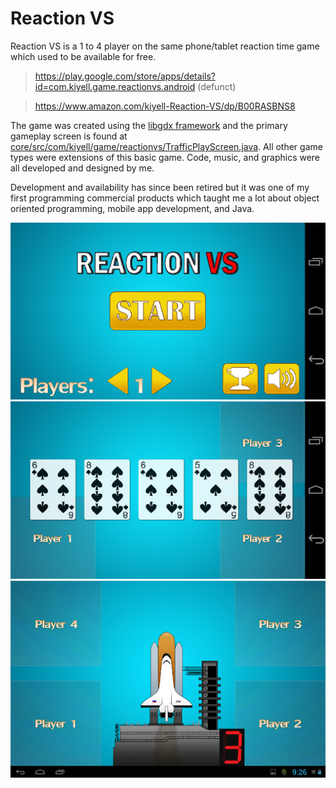 # Reaction VS
Reaction VS is a 1 to 4 player on the same phone/tablet reaction time game which used to be available for free.
> https://play.google.com/store/apps/details?id=com.kiyell.game.reactionvs.android (defunct)

> https://www.amazon.com/kiyell-Reaction-VS/dp/B00RASBNS8

The game was created using the [libgdx framework](https://libgdx.com/) and the primary gameplay screen is found at [core/src/com/kiyell/game/reactionvs/TrafficPlayScreen.java](core/src/com/kiyell/game/reactionvs/TrafficPlayScreen.java). All other game types were extensions of this basic game. Code, music, and graphics were all developed and designed by me.

Development and availability has since been retired but it was one of my first programming commercial products which taught me a lot about object oriented programming, mobile app development, and Java.

![screenshot 1](reaction0.png)
![screenshot 1](reaction1.png)
![screenshot 1](reaction2.png)
